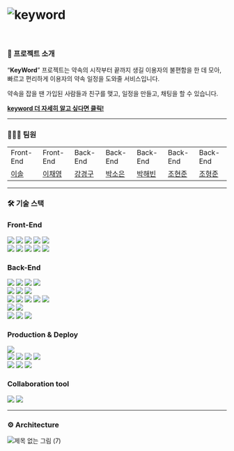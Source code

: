 # ![keyword](https://github.com/ZB-Keyword/.github/assets/130157565/45b3001f-1705-4d93-acf4-4b979b218186)

<br/>

### 🔑 프로젝트 소개

“**KeyWord**” 프로젝트는 약속의 시작부터 끝까지 생길 이용자의 불편함을 한 데 모아,
빠르고 편리하게 이용자의 약속 일정을 도와줄 서비스입니다.

약속을 잡을 땐 가입된 사람들과 친구를 맺고, 일정을 만들고, 채팅을 할 수 있습니다.

**[keyword 더 자세히 알고 싶다면 클릭!](https://keyword-front-end.vercel.app/auth)**


---

### 🧑‍🤝‍🧑 팀원

| | | | | | | |
|--|--|--|--|--|--|--|
|Front-End|Front-End|Back-End|Back-End|Back-End|Back-End|Back-End|
|[이솔](https://github.com/p-inn)|[이채영](https://github.com/chae-young)|[강경구](https://github.com/kku1031)|[박소은](https://github.com/soeun135)|[박해빈](https://github.com/ParkHaeBeen)|[조현준](https://github.com/Jennny1)|[조형준](https://github.com/JoHyungJun)


---

### 🛠️ 기술 스택

### Front-End
<div align=left>
  <img src="https://img.shields.io/badge/react-61DAFB?style=for-the-badge&logo=react&logoColor=white">
  <img src="https://img.shields.io/badge/typescript-4000FB?style=for-the-badge&logo=typescript&logoColor=white">
  <img src="https://img.shields.io/badge/vite-FF2D51?style=for-the-badge&logo=vite&logoColor=white">
  <img src="https://img.shields.io/badge/tailwindCss-EC1700?style=for-the-badge&logo=tailwindCss&logoColor=white">
  <img src="https://img.shields.io/badge/reactquery-09D3AC?style=for-the-badge&logo=reactquery&logoColor=white">
</div>
<div align=left>
  <img src="https://img.shields.io/badge/recoil-FAB040?style=for-the-badge&logo=recoil&logoColor=white">
  <img src="https://img.shields.io/badge/axios-F26B00?style=for-the-badge&logo=axios&logoColor=white">
  <img src="https://img.shields.io/badge/stomp.js-000000?style=for-the-badge&logo=stomp.js&logoColor=white">
  <img src="https://img.shields.io/badge/socket.js-000000?style=for-the-badge&logo=socket.js&logoColor=white">
  <img src="https://img.shields.io/badge/figma-DC382D?style=for-the-badge&logo=figma&logoColor=white">
</div>

### Back-End

<div align=left>
  <img src="https://img.shields.io/badge/java-512BD4?style=for-the-badge&logo=java&logoColor=white">
  <img src="https://img.shields.io/badge/spring-6DB33F?style=for-the-badge&logo=spring&logoColor=white">
  <img src="https://img.shields.io/badge/springboot-6DB33F?style=for-the-badge&logo=springboot&logoColor=white">
  <img src="https://img.shields.io/badge/gradle-02303A?style=for-the-badge&logo=gradle&logoColor=white">
</div>

<div align=left>
  <img src="https://img.shields.io/badge/springsecurity-6DB33F?style=for-the-badge&logo=springsecurity&logoColor=white">
  <img src="https://img.shields.io/badge/jsonwebtokens-000000?style=for-the-badge&logo=jsonwebtokens&logoColor=white">
  <img src="https://img.shields.io/badge/oauth2-FD3456?style=for-the-badge&logo=oauth2&logoColor=white">
</div>

<div align=left>
  <img src="https://img.shields.io/badge/mariadb-003545?style=for-the-badge&logo=mariadb&logoColor=white">
  <img src="https://img.shields.io/badge/redis-DD052B?style=for-the-badge&logo=redis&logoColor=white">
  <img src="https://img.shields.io/badge/elasticsearch-005571?style=for-the-badge&logo=elasticsearch&logoColor=white">
  <img src="https://img.shields.io/badge/springjpa-6DB33F?style=for-the-badge&logo=springjpa&logoColor=white">
  <img src="https://img.shields.io/badge/stmp-DD1100?style=for-the-badge&logo=stmp&logoColor=white">
</div>

<div align=left>
  <img src="https://img.shields.io/badge/assertJ-006D5C?style=for-the-badge&logo=assertJ&logoColor=white">
  <img src="https://img.shields.io/badge/mockito-006D5C?style=for-the-badge&logo=mockito&logoColor=white">
</div>
<div align=left>
  <img src="https://img.shields.io/badge/intellijidea-000000?style=for-the-badge&logo=intellijidea&logoColor=white">
  <img src="https://img.shields.io/badge/postman-FF3E00?style=for-the-badge&logo=postman&logoColor=white">
  <img src="https://img.shields.io/badge/springRestDocs-00B67A?style=for-the-badge&logo=springRestDocs&logoColor=white">
</div>

### Production & Deploy
<div align=left>
  <img src="https://img.shields.io/badge/vercel-000000?style=for-the-badge&logo=vercel&logoColor=white">
</div>
<div align=left>
  <img src="https://img.shields.io/badge/amazonaws-232F3E?style=for-the-badge&logo=amazonaws&logoColor=white">
  <img src="https://img.shields.io/badge/amazonec2-FF9900?style=for-the-badge&logo=amazonec2&logoColor=white">
  <img src="https://img.shields.io/badge/amazons3-569A31?style=for-the-badge&logo=amazons3&logoColor=white">
  <img src="https://img.shields.io/badge/amazonscloudfront-FF9900?style=for-the-badge&logo=amazoncloudfront&logoColor=white">
</div>
<div align=left>
  <img src="https://img.shields.io/badge/docker-2496ED?style=for-the-badge&logo=docker&logoColor=white">
  <img src="https://img.shields.io/badge/githubactions-F05032?style=for-the-badge&logo=githubActions&logoColor=white">
  <img src="https://img.shields.io/badge/jenkins-D24939?style=for-the-badge&logo=jenkins&logoColor=white">
</div>

### Collaboration tool

<div align=left>
  <img src="https://img.shields.io/badge/slack-4A154B?style=for-the-badge&logo=slack&logoColor=white">
  <img src="https://img.shields.io/badge/notion-000000?style=for-the-badge&logo=notion&logoColor=white">
</div>
  
---

### ⚙️ Architecture
![제목 없는 그림 (7)](https://github.com/ZB-Keyword/.github/assets/130157565/72cce4cb-5c67-4ec5-8ef9-7df9b037bc93)




